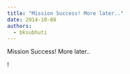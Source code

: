 ```yaml
---
title: "Mission Success! More later.."
date: 2014-10-08
authors: 
  - bksubhuti
---
```


Mission Success! More later..﻿

!

